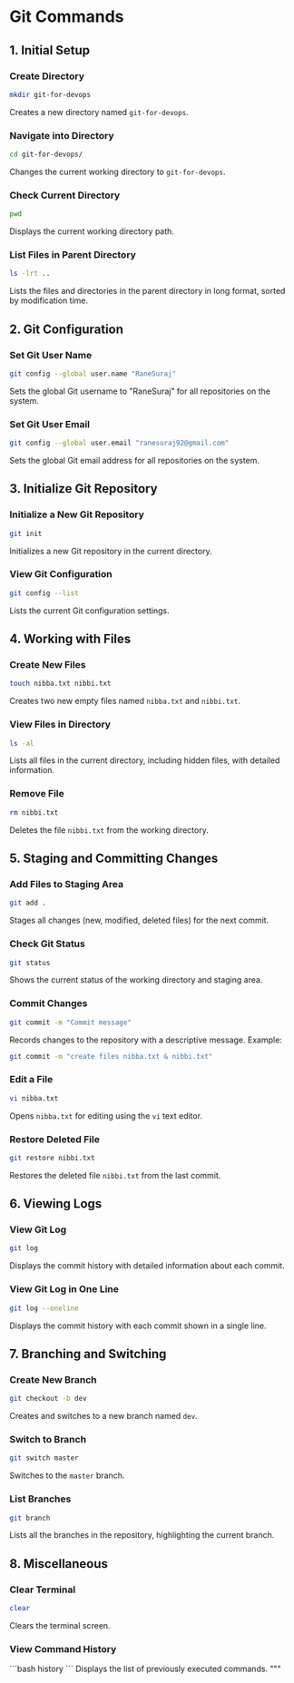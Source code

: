 # Git Commands

## 1. Initial Setup

### Create Directory
```bash
mkdir git-for-devops
```

Creates a new directory named `git-for-devops`.

### Navigate into Directory
```bash
cd git-for-devops/
```
Changes the current working directory to `git-for-devops`.

### Check Current Directory
```bash
pwd
```
Displays the current working directory path.

### List Files in Parent Directory
```bash
ls -lrt ..
```
Lists the files and directories in the parent directory in long format, sorted by modification time.

## 2. Git Configuration

### Set Git User Name
```bash
git config --global user.name "RaneSuraj"
```
Sets the global Git username to "RaneSuraj" for all repositories on the system.

### Set Git User Email
```bash
git config --global user.email "ranesuraj92@gmail.com"
```
Sets the global Git email address for all repositories on the system.

## 3. Initialize Git Repository

### Initialize a New Git Repository
```bash
git init
```
Initializes a new Git repository in the current directory.

### View Git Configuration
```bash
git config --list
```
Lists the current Git configuration settings.

## 4. Working with Files

### Create New Files
```bash
touch nibba.txt nibbi.txt
```
Creates two new empty files named `nibba.txt` and `nibbi.txt`.

### View Files in Directory
```bash
ls -al
```
Lists all files in the current directory, including hidden files, with detailed information.

### Remove File
```bash
rm nibbi.txt
```
Deletes the file `nibbi.txt` from the working directory.

## 5. Staging and Committing Changes

### Add Files to Staging Area
```bash
git add .
```
Stages all changes (new, modified, deleted files) for the next commit.

### Check Git Status
```bash
git status
```
Shows the current status of the working directory and staging area.

### Commit Changes
```bash
git commit -m "Commit message"
```
Records changes to the repository with a descriptive message. Example:
```bash
git commit -m "create files nibba.txt & nibbi.txt"
```

### Edit a File
```bash
vi nibba.txt
```
Opens `nibba.txt` for editing using the `vi` text editor.

### Restore Deleted File
```bash
git restore nibbi.txt
```
Restores the deleted file `nibbi.txt` from the last commit.

## 6. Viewing Logs

### View Git Log
```bash
git log
```
Displays the commit history with detailed information about each commit.

### View Git Log in One Line
```bash
git log --oneline
```
Displays the commit history with each commit shown in a single line.

## 7. Branching and Switching

### Create New Branch
```bash
git checkout -b dev
```
Creates and switches to a new branch named `dev`.

### Switch to Branch
```bash
git switch master
```
Switches to the `master` branch.

### List Branches
```bash
git branch
```
Lists all the branches in the repository, highlighting the current branch.

## 8. Miscellaneous

### Clear Terminal
```bash
clear
```
Clears the terminal screen.

### View Command History
\`\`\`bash
history
\`\`\`
Displays the list of previously executed commands.
"""

